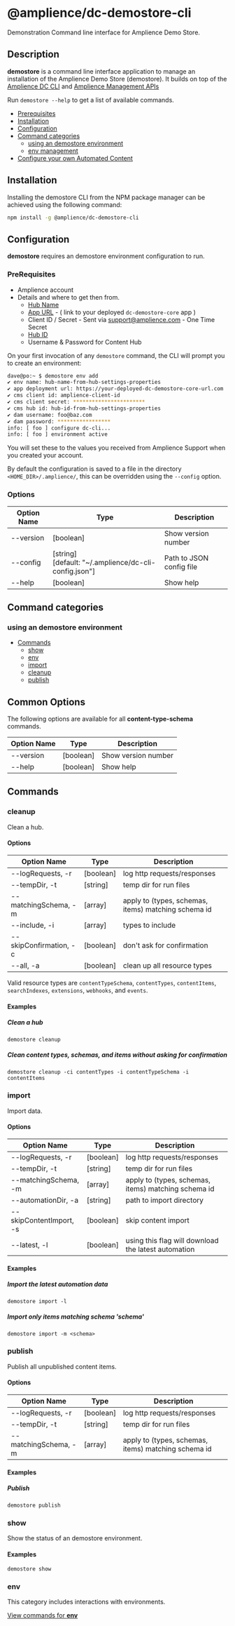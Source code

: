 # @amplience/dc-demostore-cli

Demonstration Command line interface for Amplience Demo Store.

## Description

**demostore** is a command line interface application to manage an installation of the Amplience Demo Store (demostore). It builds on top of the [Amplience DC CLI](https://github.com/amplience/dc-cli) and [Amplience Management APIs](https://amplience.com/docs/api/dynamic-content/management/)

Run `demostore --help` to get a list of available commands.

<!-- MarkdownTOC levels="2,3" autolink="true" -->
- [Prerequisites](#prerequisites)
- [Installation](#installation)
- [Configuration](#configuration)
- [Command categories](#command-categories)
  - [using an demostore environment](#using-an-demostore-environment)
  - [env management](#env)
- [Configure your own Automated Content](#automation-bespoke)

<!-- /MarkdownTOC -->



## Installation

Installing the demostore CLI from the NPM package manager can be achieved using the following command:

```bash
npm install -g @amplience/dc-demostore-cli
```

## Configuration

**demostore** requires an demostore environment configuration to run.

### PreRequisites
- Amplience account
- Details and where to get then from.
  - [Hub Name](docs/screenshots.md)
  - [App URL](https://github.com/amplience/dc-demostore-core/blob/main/docs/ForkDeploy.md) - ( link to your deployed `dc-demostore-core` app )
  - Client ID / Secret - Sent via support@amplience.com - One Time Secret
  - [Hub ID](docs/screenshots.md)
  - Username & Password for Content Hub

On your first invocation of any `demostore` command, the CLI will prompt you to create an environment:



```bash
dave@po:~ $ demostore env add
✔ env name: hub-name-from-hub-settings-properties
✔ app deployment url: https://your-deployed-dc-demostore-core-url.com
✔ cms client id: amplience-client-id
✔ cms client secret: ***********************
✔ cms hub id: hub-id-from-hub-settings-properties
✔ dam username: foo@baz.com
✔ dam password: *****************
info: [ foo ] configure dc-cli...
info: [ foo ] environment active
```

You will set these to the values you received from Amplience Support when you created your account.

By default the configuration is saved to a file in the directory `<HOME_DIR>/.amplience/`, this can be overridden using the `--config` option.

### Options

| Option Name    | Type                                                       | Description                                                  |
| -------------- | ---------------------------------------------------------- | ------------------------------------------------------------ |
| --version      | [boolean]                                                  | Show version number                                          |
| --config       | [string]<br />[default: "~/.amplience/dc-cli-config.json"] | Path to JSON config file                                     |
| --help         | [boolean]                                                  | Show help                                                    |

## Command categories

### using an demostore environment

- [Commands](#commands)
  - [show](#show)
  - [env](#env)
  - [import](#import)
  - [cleanup](#cleanup)
  - [publish](#publish)
  
  

<!-- /MarkdownTOC -->

## Common Options

The following options are available for all **content-type-schema** commands.

| Option Name    | Type                                                       | Description                      |
| -------------- | ---------------------------------------------------------- | -------------------------------- |
| --version      | [boolean]                                                  | Show version number              |
| --help         | [boolean]                                                  | Show help                        |

## Commands

### cleanup

Clean a hub.

#### Options

| Option Name               | Type          | Description                                          |
| ------------------------- | ------------- | ---------------------------------------------------- |
| --logRequests, -r         | [boolean]     | log http requests/responses                          |
| --tempDir, -t             | [string]      | temp dir for run files                               |
| --matchingSchema, -m      | [array]       | apply to (types, schemas, items) matching schema id  |
| --include, -i             | [array]       | types to include                                     |
| --skipConfirmation, -c    | [boolean]     | don't ask for confirmation                           |
| --all, -a                 | [boolean]     | clean up all resource types                          |

Valid resource types are `contentTypeSchema`, `contentTypes`, `contentItems`, `searchIndexes`, `extensions`, `webhooks`, and `events`.

#### Examples

##### Clean a hub

```demostore cleanup```

##### Clean content types, schemas, and items without asking for confirmation

```demostore cleanup -ci contentTypes -i contentTypeSchema -i contentItems```

### import

Import data.

#### Options

| Option Name               | Type          | Description                                          |
| ------------------------- | ------------- | ---------------------------------------------------- |
| --logRequests, -r         | [boolean]     | log http requests/responses                          |
| --tempDir, -t             | [string]      | temp dir for run files                               |
| --matchingSchema, -m      | [array]       | apply to (types, schemas, items) matching schema id  |
| --automationDir, -a       | [string]      | path to import directory                             |
| --skipContentImport, -s   | [boolean]     | skip content import                                  |
| --latest, -l              | [boolean]     | using this flag will download the latest automation  |

#### Examples

##### Import the latest automation data

```demostore import -l```

##### Import only items matching schema 'schema'

```demostore import -m <schema>```

### publish

Publish all unpublished content items.

#### Options

| Option Name               | Type          | Description                                          |
| ------------------------- | ------------- | ---------------------------------------------------- |
| --logRequests, -r         | [boolean]     | log http requests/responses                          |
| --tempDir, -t             | [string]      | temp dir for run files                               |
| --matchingSchema, -m      | [array]       | apply to (types, schemas, items) matching schema id  |

#### Examples

##### Publish

```demostore publish```

### show

Show the status of an demostore environment.

#### Examples

```demostore show```

### env

This category includes interactions with environments.

[View commands for **env**](docs/env.md)
 
